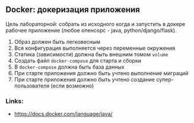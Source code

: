 ## Docker: докеризация приложения

Цель лабораторной: собрать из исходного когда и запустить в докере рабочее приложение (любое опенсорс - java, python/django/flask).

1. Образ должен быть легковесным
2. Вся конфигурация выполняется через переменные окружения
3. Статика (зависимости) должна быть внешним томом `volume`
4. Создать файл `docker-compose` для старта и сборки
5. В `docker-compose` должна быть база данных
6. При старте приложения должно быть учтено выполнение миграций
7. При старте приложения должно быть учтено создание супер-пользователя (если возможно)

### Links:
- https://docs.docker.com/language/java/